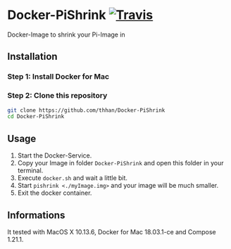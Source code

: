 # Docker-PiShrink [![Travis](https://img.shields.io/travis/thhan/Docker-PiShrink.svg?branch=mast&style=flat-square)](https://travis-ci.org/thhan/Docker-PiShrink)

Docker-Image to shrink your Pi-Image in 

## Installation

### Step 1: Install Docker for Mac

### Step 2: Clone this repository

  ``` bash
  git clone https://github.com/thhan/Docker-PiShrink
  cd Docker-PiShrink
  ```
  
## Usage

1. Start the Docker-Service.
2. Copy your Image in folder `Docker-PiShrink` and open this folder in your terminal.
3. Execute `docker.sh` and wait a little bit.
4. Start `pishrink <./myImage.img>` and your image will be much smaller.
5. Exit the docker container.

## Informations

It tested with MacOS X 10.13.6, Docker for Mac 18.03.1-ce and Compose 1.21.1.
